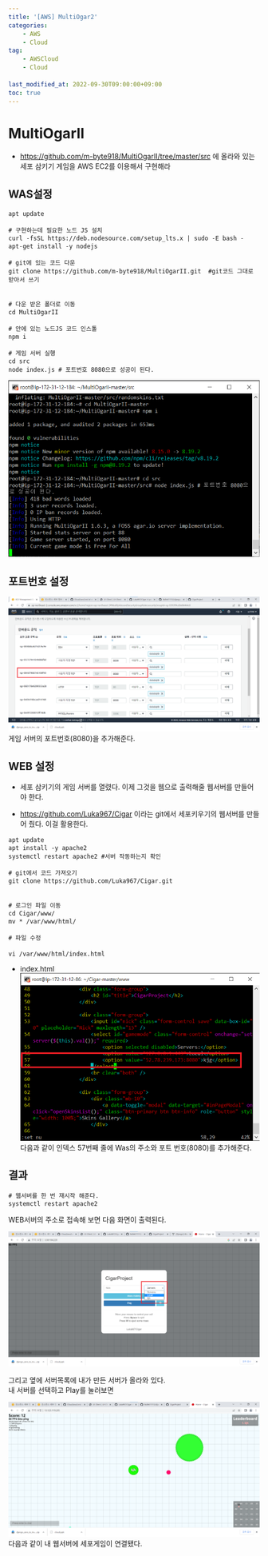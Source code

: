 ```yaml
---
title: '[AWS] MultiOgar2'
categories:
    - AWS
    - Cloud
tag:
    - AWSCloud
    - Cloud

last_modified_at: 2022-09-30T09:00:00+09:00
toc: true
---
```

# MultiOgarII
- https://github.com/m-byte918/MultiOgarII/tree/master/src 에 올라와 있는 세포 삼키기 게임을 AWS EC2를 이용해서 구현해라

## WAS설정
```shell
apt update

# 구현하는데 필요한 노드 JS 설치
curl -fsSL https://deb.nodesource.com/setup_lts.x | sudo -E bash -
apt-get install -y nodejs

# git에 있는 코드 다운
git clone https://github.com/m-byte918/MultiOgarII.git  #git코드 그대로 받아서 쓰기


# 다운 받은 폴더로 이동
cd MultiOgarII

# 안에 있는 노드JS 코드 인스톨
npm i

# 게임 서버 실행
cd src
node index.js # 포트번호 8080으로 성공이 된다.
```
![image](/assets/img/image/game/5.png)<br/>

## 포트번호 설정
![image](/assets/img/image/game/2.png)<br/>
게임 서버의 포트번호(8080)을 추가해준다.

## WEB 설정

- 세포 삼키기의 게임 서버를 열렸다. 이제 그것을 웹으로 출력해줄 웹서버를 만들어야 한다.

- https://github.com/Luka967/Cigar 이라는 git에서 세포키우기의 웹서버를 만들어 줬다. 이걸 활용한다.

```shell
apt update
apt install -y apache2
systemctl restart apache2 #서버 작동하는지 확인

# git에서 코드 가져오기
git clone https://github.com/Luka967/Cigar.git


# 로그인 파일 이동
cd Cigar/www/
mv * /var/www/html/

# 파일 수정

vi /var/www/html/index.html
```
- index.html<br/>
![image](/assets/img/image/game/1.png)<br/>
다음과 같이 인덱스 57번째 줄에 Was의 주소와 포트 번호(8080)를 추가해준다.<br/>

## 결과
```shell
# 웹서버를 한 번 재시작 해준다.
systemctl restart apache2
```
WEB서버의 주소로 접속해 보면 다음 화면이 출력된다.<br/>

![image](/assets/img/image/game/3.png)<br/>

그리고 옆에 서버목록에 내가 만든 서버가 올라와 있다.<br/> 
내 서버를 선택하고 Play를 눌러보면<br/>

![image](/assets/img/image/game/4.png)<br/>
다음과 같이 내 웹서버에 세포게임이 연결됐다.


